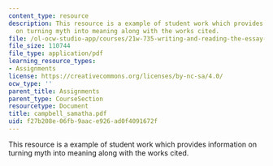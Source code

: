 ```yaml
---
content_type: resource
description: This resource is a example of student work which provides information
  on turning myth into meaning along with the works cited.
file: /ol-ocw-studio-app/courses/21w-735-writing-and-reading-the-essay-fall-2005/f27b208e06fb9aace926ad0f4091672f_campbell_samatha.pdf
file_size: 110744
file_type: application/pdf
learning_resource_types:
- Assignments
license: https://creativecommons.org/licenses/by-nc-sa/4.0/
ocw_type: ''
parent_title: Assignments
parent_type: CourseSection
resourcetype: Document
title: campbell_samatha.pdf
uid: f27b208e-06fb-9aac-e926-ad0f4091672f
---
```

This resource is a example of student work which provides information on turning myth into meaning along with the works cited.